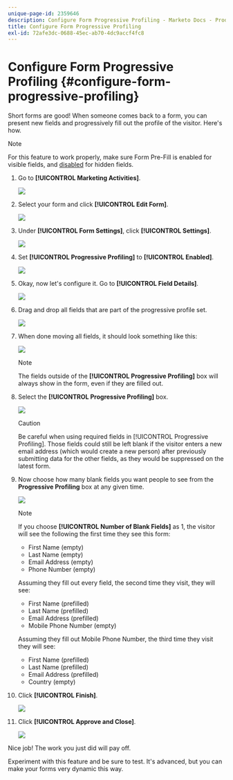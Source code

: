 ```yaml
---
unique-page-id: 2359646
description: Configure Form Progressive Profiling - Marketo Docs - Product Documentation
title: Configure Form Progressive Profiling
exl-id: 72afe3dc-0688-45ec-ab70-4dc9accf4fc8
---
```

# Configure Form Progressive Profiling {#configure-form-progressive-profiling}

Short forms are good! When someone comes back to a form, you can present new fields and progressively fill out the profile of the visitor. Here's how.

>[!NOTE]
>
>For this feature to work properly, make sure Form Pre-Fill is enabled for visible fields, and [disabled](/help/marketo/product-docs/demand-generation/forms/form-fields/disable-pre-fill-for-a-form-field.md) for hidden fields.

1. Go to **[!UICONTROL Marketing Activities]**.

   ![](assets/ma-1.png)

1. Select your form and click **[!UICONTROL Edit Form]**.

   ![](assets/image2014-9-15-12-3a31-3a20.png)

1. Under **[!UICONTROL Form Settings]**, click **[!UICONTROL Settings]**.

   ![](assets/image2014-9-15-12-3a31-3a29.png)

1. Set **[!UICONTROL Progressive Profiling]** to **[!UICONTROL Enabled]**.

   ![](assets/image2014-9-15-12-3a31-3a47.png)

1. Okay, now let's configure it. Go to **[!UICONTROL Field Details]**.

   ![](assets/image2014-9-15-12-3a31-3a55.png)

1. Drag and drop all fields that are part of the progressive profile set.

   ![](assets/image2014-9-15-12-3a32-3a3.png)

1. When done moving all fields, it should look something like this:

   ![](assets/image2014-9-15-12-3a32-3a12.png)

   >[!NOTE]
   >
   >The fields outside of the **[!UICONTROL Progressive Profiling]** box will always show in the form, even if they are filled out.

1. Select the **[!UICONTROL Progressive Profiling]** box.

   ![](assets/image2014-9-15-12-3a32-3a19.png)

   >[!CAUTION]
   >
   >Be careful when using required fields in [!UICONTROL Progressive Profiling]. Those fields could still be left blank if the visitor enters a new email address (which would create a new person) after previously submitting data for the other fields, as they would be suppressed on the latest form.

1. Now choose how many blank fields you want people to see from the **Progressive Profiling** box at any given time.

   ![](assets/image2014-9-15-12-3a32-3a26.png)

   >[!NOTE]
   >
   >If you choose **[!UICONTROL Number of Blank Fields]** as 1, the visitor will see the following the first time they see this form:
   >
   >* First Name (empty)
   >* Last Name (empty)
   >* Email Address (empty)
   >* Phone Number (empty)
   >
   >Assuming they fill out every field, the second time they visit, they will see:
   >
   >* First Name (prefilled)
   >* Last Name (prefilled)
   >* Email Address (prefilled)
   >* Mobile Phone Number (empty)
   >
   >Assuming they fill out Mobile Phone Number, the third time they visit they will see:
   >
   >* First Name (prefilled)
   >* Last Name (prefilled)
   >* Email Address (prefilled)
   >* Country (empty)

1. Click **[!UICONTROL Finish]**.

   ![](assets/image2014-9-15-12-3a33-3a35.png)

1. Click **[!UICONTROL Approve and Close]**.

   ![](assets/image2014-9-15-12-3a33-3a45.png)

Nice job! The work you just did will pay off.

Experiment with this feature and be sure to test. It's advanced, but you can make your forms very dynamic this way.
